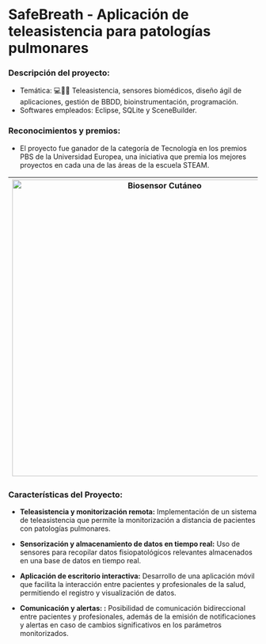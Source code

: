 # SafeBreath - Aplicación de teleasistencia para patologías pulmonares

### **Descripción del proyecto:**
  - Temática: 💻👨‍⚕️ Teleasistencia, sensores biomédicos, diseño ágil de aplicaciones, gestión de BBDD, bioinstrumentación, programación.
  - Softwares empleados: Eclipse, SQLite y SceneBuilder.

### **Reconocimientos y premios:**
  - El proyecto fue ganador de la categoría de Tecnología en los premios PBS de la Universidad Europea, una iniciativa que premia los mejores proyectos en cada una de las áreas de la escuela STEAM.

| <img src="https://user-images.githubusercontent.com/79250883/250935184-54b3c8b4-6b1d-472e-b7c8-2ada31a1de5a.png" alt="Biosensor Cutáneo" width="600" height="auto"> | Aplicación de teleasistencia para la monitorización de pacientes con patologías pulmonares mediante la monitorización de parámetros fisiopatológicos relevantes.|
|---|---|


### Características del Proyecto:

- **Teleasistencia y monitorización remota:** Implementación de un sistema de teleasistencia que permite la monitorización a distancia de pacientes con patologías pulmonares.

- **Sensorización y almacenamiento de datos en tiempo real:** Uso de sensores para recopilar datos fisiopatológicos relevantes almacenados en una base de datos en tiempo real.

- **Aplicación de escritorio interactiva:** Desarrollo de una aplicación móvil que facilita la interacción entre pacientes y profesionales de la salud, permitiendo el registro y visualización de datos.

- **Comunicación y alertas: :** Posibilidad de comunicación bidireccional entre pacientes y profesionales, además de la emisión de notificaciones y alertas en caso de cambios significativos en los parámetros monitorizados.


